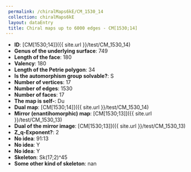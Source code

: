 ```yaml
--- 
 permalink: /chiralMaps6kE/CM_1530_14 
 collection: chiralMaps6kE
 layout: dataEntry
 title: Chiral maps up to 6000 edges - CM[1530;14]
---
```


- **ID**: [CM[1530;14]]({{ site.url }}/test/CM_1530_14)
- **Genus of the underlying surface**: 749
- **Length of the face**: 180
- **Valency**: 180
- **Length of the Petrie polygon**: 34
- **Is the automorphism group solvable?**: S
- **Number of vertices**: 17
- **Number of edges**: 1530
- **Number of faces**: 17
- **The map is self-**: Du
- **Dual map**: [CM[1530;14]]({{ site.url }}/test/CM_1530_14)
- **Mirror (enantihomorphic) map**: [CM[1530;13]]({{ site.url }}/test/CM_1530_13)
- **Dual of the mirror image**: [CM[1530;13]]({{ site.url }}/test/CM_1530_13)
- **Z_q-Exponent?**: 2
- **No idea**:  91:13
- **No idea**: Y
- **No idea**: Y
- **Skeleton**: Sk(17;2)^45
- **Some other kind of skeleton**: nan
